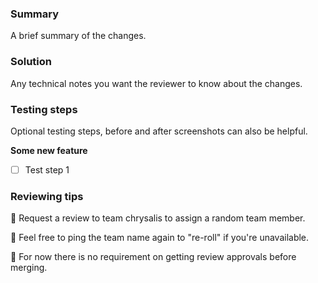 ### Summary

A brief summary of the changes.

### Solution

Any technical notes you want the reviewer to know about the changes.

### Testing steps

Optional testing steps, before and after screenshots can also be helpful.

**Some new feature**

- [ ] Test step 1

### Reviewing tips

🧁 Request a review to team chrysalis to assign a random team member.

🔄 Feel free to ping the team name again to "re-roll" if you're unavailable.

🚀 For now there is no requirement on getting review approvals before merging.
